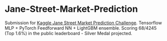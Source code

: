 # Jane-Street-Market-Prediction

Submission for [Kaggle Jane Street Market Prediction Challenge](https://www.kaggle.com/c/jane-street-market-prediction/). Tensorflow MLP + PyTorch Feedforward NN + LightGBM ensemble. Scoring 68/4245 (Top 1.6%) in the public leaderboard - Silver Medal projected.

